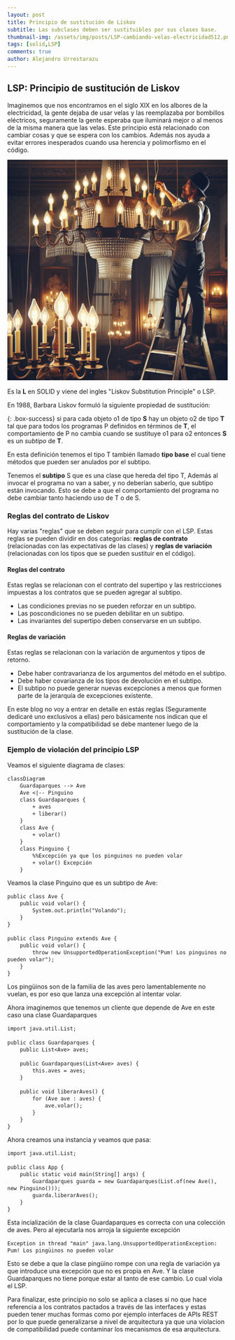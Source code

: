 ```yaml
---
layout: post
title: Principio de sustitución de Liskov
subtitle: Las subclases deben ser sustituibles por sus clases base.
thumbnail-img: /assets/img/posts/LSP-cambiando-velas-electricidad512.png
tags: [solid,LSP]
comments: true
author: Alejandro Urrestarazu
---
```


## LSP: Principio de sustitución de Liskov

Imaginemos que nos encontramos en el siglo XIX en los albores de la electricidad, la gente dejaba de usar velas y las reemplazaba por bombillos eléctricos, seguramente la gente esperaba que iluminará mejor o al menos de la misma manera que las velas. 
Este principio está relacionado con cambiar cosas y que se espera con los cambios. Además nos ayuda a evitar errores inesperados cuando usa herencia y polimorfismo en el código.


![Reemplazando velos por electricidad](/assets/img/posts/LSP-cambiando-velas-electricidad.png)

Es la **L** en SOLID y viene del ingles "Liskov Substitution Principle" o LSP.

En 1988, Barbara Liskov formuló la siguiente propiedad de sustitución:

{: .box-success} 
si para cada objeto o1 de tipo **S** hay un objeto o2 de tipo **T** tal que para todos los programas P definidos en términos de **T**, el comportamiento de P no cambia cuando se sustituye o1 para o2 entonces **S** es un *subtipo* de **T**.

En esta definición tenemos el tipo T también llamado **tipo base** el cual tiene métodos que pueden ser anulados por el subtipo.

Tenemos el **subtipo** S que es una clase que hereda del tipo T, 
Además al invocar el programa no van a saber, y no deberían saberlo, que subtipo están invocando. 
Esto se debe a que el comportamiento del programa no debe cambiar tanto haciendo uso de T o de S.


### Reglas del contrato de Liskov

Hay varias "reglas" que se deben seguir para cumplir con el LSP. 
Estas reglas se pueden dividir en dos categorías: **reglas de contrato** (relacionadas con las expectativas de las clases) y **reglas de variación** (relacionadas con los tipos que se pueden sustituir en el código).

#### Reglas del contrato

Estas reglas se relacionan con el contrato del supertipo y las restricciones impuestas a los contratos que se pueden agregar al subtipo.

* Las condiciones previas no se pueden reforzar en un subtipo.
* Las poscondiciones no se pueden debilitar en un subtipo.
* Las invariantes del supertipo deben conservarse en un subtipo.

#### Reglas de variación

Estas reglas se relacionan con la variación de argumentos y tipos de retorno.

* Debe haber contravarianza de los argumentos del método en el subtipo.
* Debe haber covarianza de los tipos de devolución en el subtipo.
* El subtipo no puede generar nuevas excepciones a menos que formen parte de la jerarquía de excepciones existente.

En este blog no voy a entrar en detalle en estás reglas (Seguramente dedicaré uno exclusivos a ellas) pero básicamente nos indican que el comportamiento y la compatibilidad se debe mantener luego de la sustitución de la clase.

### Ejemplo de violación del principio LSP


Veamos el siguiente diagrama de clases:

```mermaid
classDiagram
    Guardaparques --> Ave
    Ave <|-- Pinguino
    class Guardaparques {
        + aves
        + liberar()
    }
    class Ave {
        + volar()
    }
    class Pinguino {
        %%Excepción ya que los pinguinos no pueden volar
        + volar() Excepción
    }
```  

Veamos la clase Pinguino que es un subtipo de Ave:

~~~
public class Ave {
    public void volar() {
        System.out.println("Volando");
    }
}

public class Pinguino extends Ave {
    public void volar() {
        throw new UnsupportedOperationException("Pum! Los pinguinos no pueden volar");
    }
}
~~~

Los pingüinos son de la familia de las aves pero lamentablemente no vuelan, es por eso que lanza una excepción al intentar volar.

Ahora imaginemos que tenemos un cliente que depende de Ave en este caso una clase Guardaparques

~~~
import java.util.List;

public class Guardaparques {
    public List<Ave> aves;

    public Guardaparques(List<Ave> aves) {
        this.aves = aves;
    }

    public void liberarAves() {
        for (Ave ave : aves) {
            ave.volar();
        }
    }
}

~~~

Ahora creamos una instancia y veamos que pasa:
~~~
import java.util.List;

public class App {
    public static void main(String[] args) {
        Guardaparques guarda = new Guardaparques(List.of(new Ave(), new Pinguino()));
        guarda.liberarAves();
    }
}

~~~

Esta incialización de la clase Guardaparques es correcta con una colección de aves. Pero al ejecutarla nos arroja la siguiente excepción
~~~
Exception in thread "main" java.lang.UnsupportedOperationException: Pum! Los pingüinos no pueden volar
~~~

Esto se debe a que la clase pingüino rompe con una regla de variación ya que introduce una excepción que no es propia en Ave. Y la clase Guardaparques no tiene porque estar al tanto de ese cambio. Lo cual viola el LSP.

Para finalizar, este principio no solo se aplica a clases si no que hace referencia a los contratos pactados a través de las interfaces y estas pueden tener muchas formas como por ejemplo interfaces de APIs REST por lo que puede generalizarse a nivel de arquitectura ya que una violacion de compatibilidad puede contaminar los mecanismos de esa arquitectura.




